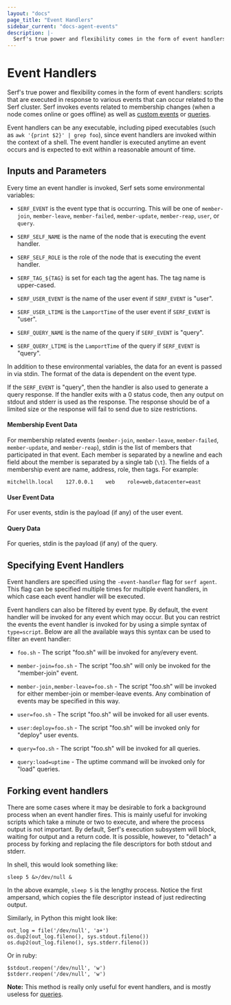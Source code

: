 ```yaml
---
layout: "docs"
page_title: "Event Handlers"
sidebar_current: "docs-agent-events"
description: |-
  Serf's true power and flexibility comes in the form of event handlers: scripts that are executed in response to various events that can occur related to the Serf cluster. Serf invokes events related to membership changes (when a node comes online or goes offline) as well as custom events or queries.
---
```


# Event Handlers

Serf's true power and flexibility comes in the form of event handlers:
scripts that are executed in response to various events that can occur
related to the Serf cluster. Serf invokes events related to membership
changes (when a node comes online or goes offline) as well as
[custom events](/docs/commands/event.html) or [queries](/docs/commands/query.html).

Event handlers can be any executable, including piped executables (such
as `awk '{print $2}' | grep foo`), since event handlers are invoked within
the context of a shell. The event handler is executed anytime an event
occurs and is expected to exit within a reasonable amount of time.

## Inputs and Parameters

Every time an event handler is invoked, Serf sets some environmental
variables:

* `SERF_EVENT` is the event type that is occurring. This will be one of
  `member-join`, `member-leave`, `member-failed`, `member-update`,
  `member-reap`, `user`, or `query`.

* `SERF_SELF_NAME` is the name of the node that is executing the event handler.

* `SERF_SELF_ROLE` is the role of the node that is executing the event handler.

* `SERF_TAG_${TAG}` is set for each tag the agent has. The tag name is upper-cased.

* `SERF_USER_EVENT` is the name of the user event if `SERF_EVENT` is "user".

* `SERF_USER_LTIME` is the `LamportTime` of the user event if `SERF_EVENT`
  is "user".

* `SERF_QUERY_NAME` is the name of the query if `SERF_EVENT` is "query".

* `SERF_QUERY_LTIME` is the `LamportTime` of the query if `SERF_EVENT`
  is "query".

In addition to these environmental variables, the data for an event is passed
in via stdin. The format of the data is dependent on the event type.

If the `SERF_EVENT` is "query", then the handler is also used to generate
a query response. If the handler exits with a 0 status code, then any output
on stdout and stderr is used as the response. The response should be of a limited
size or the response will fail to send due to size restrictions.

#### Membership Event Data

For membership related events (`member-join`, `member-leave`, `member-failed`, `member-update`, and `member-reap`),
stdin is the list of members that participated in that event. Each member is
separated by a newline and each field about the member is separated by a single
tab (`\t`). The fields of a membership event are name, address, role, then tags.
For example:

```
mitchellh.local    127.0.0.1    web    role=web,datacenter=east
```

#### User Event Data

For user events, stdin is the payload (if any) of the user event.

#### Query Data

For queries, stdin is the payload (if any) of the query.

## Specifying Event Handlers

Event handlers are specified using the `-event-handler` flag for
`serf agent`. This flag can be specified multiple times for multiple
event handlers, in which case each event handler will be executed.

Event handlers can also be filtered by event type. By default, the event
handler will be invoked for any event which may occur. But you can restrict
the events the event handler is invoked for by using a simple syntax
of `type=script`. Below are all the available ways this syntax can be
used to filter an event handler:

* `foo.sh` - The script "foo.sh" will be invoked for any/every event.

* `member-join=foo.sh` - The script "foo.sh" will only be invoked for the
  "member-join" event.

* `member-join,member-leave=foo.sh` - The script "foo.sh" will be invoked
  for either member-join or member-leave events. Any combination of events
  may be specified in this way.

* `user=foo.sh` - The script "foo.sh" will be invoked for all user events.

* `user:deploy=foo.sh` - The script "foo.sh" will be invoked only for
  "deploy" user events.

* `query=foo.sh` - The script "foo.sh" will be invoked for all queries.

* `query:load=uptime` - The uptime command will be invoked only for "load"
  queries.

## Forking event handlers

There are some cases where it may be desirable to fork a background process when
an event handler fires. This is mainly useful for invoking scripts which take a
minute or two to execute, and where the process output is not important. By
default, Serf's execution subsystem will block, waiting for output and a return
code. It is possible, however, to "detach" a process by forking and replacing
the file descriptors for both stdout and stderr.

In shell, this would look something like:

```
sleep 5 &>/dev/null &
```

In the above example, `sleep 5` is the lengthy process. Notice the first
ampersand, which copies the file descriptor instead of just redirecting output.

Similarly, in Python this might look like:

```
out_log = file('/dev/null', 'a+')
os.dup2(out_log.fileno(), sys.stdout.fileno())
os.dup2(out_log.fileno(), sys.stderr.fileno())
```

Or in ruby:

```
$stdout.reopen('/dev/null', 'w')
$stderr.reopen('/dev/null', 'w')
```

**Note:** This method is really only useful for event handlers, and is mostly
useless for [queries](/docs/commands/query.html).

